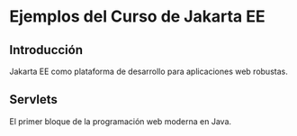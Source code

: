 # Ejemplos del Curso de Jakarta EE
## Introducción
Jakarta EE como plataforma de desarrollo para aplicaciones web robustas.
## Servlets
El primer bloque de la programación web moderna en Java.
